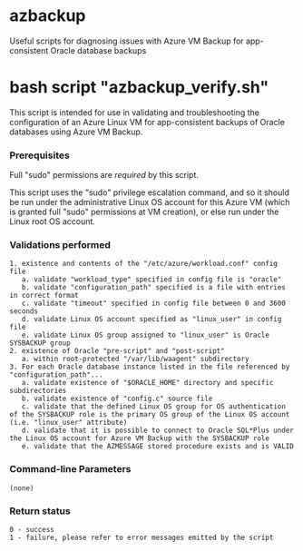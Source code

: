 # azbackup
Useful scripts for diagnosing issues with Azure VM Backup for app-consistent Oracle database backups

# bash script "azbackup_verify.sh"

This script is intended for use in validating and troubleshooting the configuration of an Azure Linux VM for app-consistent backups of Oracle databases using Azure VM Backup.

### Prerequisites

Full "sudo" permissions are *required* by this script.

This script uses the "sudo" privilege escalation command, and so it should be run under the administrative Linux OS account for this Azure VM (which is granted full "sudo" permissions at VM creation), or else run under the Linux root OS account.

### Validations performed

    1. existence and contents of the "/etc/azure/workload.conf" config file
       a. validate "workload_type" specified in config file is "oracle"
       b. validate "configuration_path" specified is a file with entries in correct format
       c. validate "timeout" specified in config file between 0 and 3600 seconds
       d. validate Linux OS account specified as "linux_user" in config file
       e. validate Linux OS group assigned to "linux_user" is Oracle SYSBACKUP group
    2. existence of Oracle "pre-script" and "post-script"
       a. within root-protected "/var/lib/waagent" subdirectory
    3. For each Oracle database instance listed in the file referenced by "configuration_path"...
       a. validate existence of "$ORACLE_HOME" directory and specific subdirectories
       b. validate existence of "config.c" source file
       c. validate that the defined Linux OS group for OS authentication of the SYSBACKUP role is the primary OS group of the Linux OS account (i.e. "linux_user" attribute)
       d. validate that it is possible to connect to Oracle SQL*Plus under the Linux OS account for Azure VM Backup with the SYSBACKUP role
       e. validate that the AZMESSAGE stored procedure exists and is VALID

### Command-line Parameters
    (none)
       
### Return status
    0 - success
    1 - failure, please refer to error messages emitted by the script

